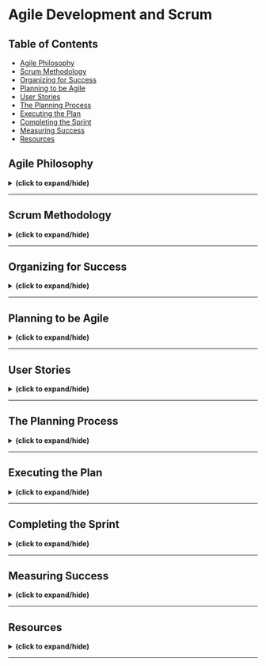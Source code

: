 # Agile Development and Scrum

## Table of Contents
- [Agile Philosophy](#agile_philosophy)
- [Scrum Methodology](#scrum_methodology)
- [Organizing for Success](#organizing_for_success)
- [Planning to be Agile](#planning_to_be_agile)
- [User Stories](#user_stories)
- [The Planning Process](#planning_process)
- [Executing the Plan](#executing_plan)
- [Completing the Sprint](#completing_sprint)
- [Measuring Success](#measuring_success)
- [Resources](#resources)

<a id="agile_philosophy"></a>
## Agile Philosophy
<details close>
<summary><b>(click to expand/hide)</b></summary>
<!-- MarkdownTOC -->

# Agile Overview
<details close>
<summary><b>(click to expand/hide)</b></summary>
<!-- MarkdownTOC -->

## Definition
Agile is an iterative, collaborative approach to project management, particularly prevalent in software development, enabling teams to deliver value to customers quickly and efficiently.

## Key Characteristics
- **Iterative Development:** Small increments of work, allowing for customer feedback.
- **Adaptive Planning:** Planning in short spans to facilitate flexibility.
- **Evolutionary Development:** Gradual progress, building projects in pieces for easy adjustment.
- **Early Delivery:** Quick, consistent delivery of project parts to receive customer feedback.
- **Continuous Improvement:** Regular refining of methods and end-products based on feedback.
- **Responsiveness to Change:** The ability to adapt to project changes swiftly.

## Agile Manifesto
The Agile Manifesto emphasizes:
1. **Individuals and interactions** over processes and tools.
2. **Working software** over comprehensive documentation.
3. **Customer collaboration** over contract negotiation.
4. **Responding to change** over following a plan.

_While there is value in the items on the right, Agile prioritizes the items on the left._

## Agile Software Development
- Adherence to the principles of the Agile Manifesto.
- Emphasizing flexibility, peer interaction, and customer engagement.
- Maintaining high transparency among team members.
- Utilization of small, co-located, cross-functional, self-organizing, self-managing teams.

## Conclusion
- Agile promotes building what is currently needed by the customer, not just what was originally planned.
- The methodology encourages adaptability and customer-centricity in software development.
- It fosters a dynamic environment of continuous improvement and response to change.

<!-- /MarkdownTOC -->
</details>

---

### Methodologies Overview
<details close>
<summary><b>(click to expand/hide)</b></summary>
<!-- MarkdownTOC -->

# Software Development Methodologies

## Traditional Waterfall Development

- **Phased approach:** Requirements, Design, Coding, Integration, Testing, Deployment
- **Issues:**
  - Lack of provision for change
  - Discovery of issues late in the process
  - Information loss between phases
  - High cost of mistakes found later in development
  - Long lead times
  - Siloed teams unaware of their impact on others

## Extreme Programming (XP)

- **Introduced:** 1996 by Kent Beck
- **Nature:** Iterative, foundation for Agile
- **Goal:** Improve software quality, responsiveness to changing customer requirements
- **Core Values:**
  - **Simplicity:** Focus on what is necessary, avoid over-engineering
  - **Communication:** Regular interaction within the team
  - **Feedback:** Essential for continual improvement
  - **Respect:** Equal and valuable contribution from all team members
  - **Courage:** Honest estimations, commitments without padding

## Kanban

- **Origin:** Japanese manufacturing systems
- **Key Principles:**
  - **Visualize the workflow:** Important for understanding and managing work
  - **Limit work in progress (WIP):** Focus on completing current tasks effectively
  - **Manage and enhance flow:** Constantly seek improvement and efficiency
  - **Explicit policies:** Clear understanding of the process and 'Definition of Done'
  - **Continuous improvement:** Constant iterative feedback for process enhancement

## Summary

- The **Waterfall approach** is structured and linear but lacks flexibility, leading to potential issues surfacing late in development, causing costly remedies and delayed deliveries.
- **Extreme Programming (XP)** is an agile methodology introduced to improve software quality and responsiveness, emphasizing customer satisfaction and internal team dynamics. Its values are simplicity, communication, feedback, respect, and courage.
- **Kanban** introduces principles from Japanese manufacturing, focusing on visual task management, limiting WIP, and continuous improvement. It emphasizes efficiency, clarity, and process enhancement.

<!-- /MarkdownTOC -->
</details>

---

### Working Agile
<details close>
<summary><b>(click to expand/hide)</b></summary>
<!-- MarkdownTOC -->

# Agile Development Practices Summary

## Working in Small Batches

- Originates from lean manufacturing principles.
- Helps prevent waste by identifying issues early before they scale.
- Example: Single piece flow in mailing brochures allows immediate quality checks.

## Minimum Viable Product (MVP)

- Not merely phase one of a project.
- The simplest version of a product used to test hypotheses and gather learnings.
- Focuses on continuous improvement through customer feedback.
- Example: Iterative development from a skateboard to a car based on user needs and feedback.

## Behavior Driven Development (BDD)

- Describes the system from the outside in, focusing on user interaction.
- Often applied at integration testing level, testing the system’s overall behavior.
- Uses Gherkin syntax for clear, understandable scenarios by both stakeholders and developers.

## Test Driven Development (TDD)

- A method of testing the system from the inside out.
- Focuses on unit testing and the functionality of individual modules.
- Follows a "Red, Green, Refactor" workflow: write test, write code to pass the test, then improve code.

## Pair Programming

- Involves two programmers working together at one workstation.
- Enhances code quality through real-time review and collaboration.
- Facilitates knowledge sharing and mentorship among team members.
- Leads to early defect discovery and reduced maintenance costs.

## Conclusion

Adopting Agile practices such as working in small batches, developing MVPs, and engaging in BDD, TDD, and pair programming can lead to more efficient production cycles, higher quality products, and more responsive, adaptive development processes.

<!-- /MarkdownTOC -->
</details>

---

<!-- /MarkdownTOC -->
</details>

---

<a id="scrum_methodology"></a>
## Scrum Methodology
<details close>
<summary><b>(click to expand/hide)</b></summary>
<!-- MarkdownTOC -->

### Scrum Overview
<details close>
<summary><b>(click to expand/hide)</b></summary>
<!-- MarkdownTOC -->

# Agile vs. Scrum Summary Notes

## Overview
- **Agile**: A philosophy or mindset focused on iterative development, collaboration, and adaptability.
- **Scrum**: A methodology implementing Agile principles in a prescriptive and structured manner.

## Scrum in Detail

### Characteristics
- Management framework for incremental product development.
- Emphasizes small, cross-functional, self-managing teams.
- Provides structure through roles, rules, and artifacts.
- Iterative approach using fixed-length increments called "sprints."
- Aims for a potentially shippable product increment after each sprint.

### Challenges
- Easy to understand but difficult to master.
- Requires experience, consider hiring a mentor for guidance.

### The Sprint
- One iteration through the design, code, test, deploy cycle.
- Each sprint has a clear goal.
- Typically two weeks long (varies from one to four weeks).
- Must result in a deployable increment to gather customer feedback.

### Steps in the Scrum Process
1. **Product Backlog**: The comprehensive list of project tasks.
2. **Backlog Refinement**: Grooming tasks to ensure they are ready for the next phase.
3. **Sprint Planning**: Creating a sprint backlog from the product backlog tasks.
4. **Daily Scrum/Stand-up**: Daily team update meeting.
    - What was done yesterday?
    - What will be done today?
    - Any blockers?
5. **Sprint Review and Retrospective**: Assessing the completed work and team's process.

### Iterative Development
- Continuous cycle: Design, code, test, deploy.
- Feedback from each sprint informs the next.
- Central to Scrum, ensuring agility and customer focus.

## Conclusion
- Scrum is an Agile framework with a clear, structured methodology.
- It requires commitment and understanding, often necessitating experienced guidance.
- Sprints keep the team focused and aligned with user feedback.
- The process is iterative, adapting to insights gathered throughout the project's progression.

<!-- /MarkdownTOC -->
</details>

---

### The 3 Roles of Scrum
<details close>
<summary><b>(click to expand/hide)</b></summary>
<!-- MarkdownTOC -->

# Scrum Roles Summary

## Overview
Scrum framework involves three pivotal roles:
1. **Product Owner**
2. **Scrum Master**
3. **Scrum Team**

---

## 1. Product Owner
- **Key liaison** between stakeholders and the Scrum team.
- **Articulates product vision**, ensuring the team understands the directions and goals.
- **Decides on requirement priorities**, controls the product backlog, and adjusts expectations.
- **Authority to accept or reject work results** based on whether the increments meet the requirements and vision.

### Responsibilities
- Represents stakeholders' interests and needs.
- Holds the decision power on continuing or adjusting development paths.
- Ensures the product backlog is refined and ready for sprints.

---

## 2. Scrum Master
- **Facilitates and enforces Scrum processes** and ensures the team follows the agreed-upon rules.
- Acts as a **shield** for the team from external distractions and interferences.
- **Resolves impediments** and focuses on creating a productive work environment.
- **Enforces timeboxes** for various Scrum events to keep the team within schedule.
- **No direct management authority** over the team, acting more as a servant leader and coach.

### Responsibilities
- Coaches the team and helps them to uphold Scrum values.
- Collects empirical data for progress tracking and potential forecast adjustments.
- Encourages a self-organizing and autonomous team environment.

---

## 3. Scrum Team
- **Cross-functional** group involving various roles (developers, testers, business analysts, etc.).
- **Self-organizing and self-managing** with members assigning work to themselves.
- Ideally, teams are small (often recommended as seven plus or minus two) and **co-located**.

### Characteristics
- Members work full-time on the team, dedicated to one project at a time.
- The team commits to work incrementally, one sprint at a time.
- High autonomy in deciding how to meet sprint goals.

### Best Practices
- Co-located teams or at least members being in the same geographical/time zone for better collaboration.
- Long-term dedication to projects, without members being shuffled around.

---

## Conclusion
In Scrum, the **Product Owner** is the vision setter, the **Scrum Master** is the facilitator, and the **Scrum Team** is the executor. Each role complements the others, driving collaborative and efficient project progress. The key to success includes clear communication, understanding of roles, and adherence to the Scrum principles and guidelines.

<!-- /MarkdownTOC -->
</details>

---

### Artifacts, Events, and Benefits
<details close>
<summary><b>(click to expand/hide)</b></summary>
<!-- MarkdownTOC -->

# Scrum Overview

## Artifacts of Scrum

1. **Product Backlog**
   - A comprehensive list of user stories and requirements for the product that are yet to be completed.
   - May include various backlogs (icebox, release backlog) generally referred to as the product backlog.

2. **Sprint Backlog**
   - User stories selected for completion in the upcoming sprint (typically two weeks).

3. **Done Increment**
   - The product increment completed at the end of a sprint.

## Scrum Events

1. **Sprint Planning Meeting**
   - Attendance: Product Owner, Scrum Master, and Development Team.
   - Purpose: Plan the work for the upcoming sprint.

2. **Daily Scrum / Stand-up**
   - A daily meeting for status updates and impediment removal.

3. **Sprint**
   - The time-boxed period (usually two weeks) where the team works to complete the selected work.

4. **Sprint Review**
   - A meeting where the team demonstrates the new features to stakeholders.

5. **Sprint Retrospective**
   - The team reflects on the past sprint and plans improvements for the next one.

## Benefits of Using Scrum

- Higher productivity through daily meetings and visibility (via tools like a Kanban board).
- Improved quality via engaged teams and practices like TDD (Test Driven Development).
- Reduced time-to-market due to incremental delivery.
- Increased stakeholder satisfaction through frequent progress visibility.
- Enhanced team dynamics and happiness due to transparency and shared responsibilities.

## Scrum vs. Kanban

- **Cadence**: Scrum has fixed-length sprints, while Kanban is a continuous flow.
- **Release Methodology**: Scrum releases at the end of each sprint, whereas Kanban follows a continuous delivery model.
- **Roles**: Scrum assigns specific roles (Product Owner, Scrum Master, Development Team); Kanban doesn’t prescribe specific roles.
- **Key Metrics**: Scrum measures velocity; Kanban focuses on cycle time.
- **Change Philosophy**: Scrum limits changes during sprints, while Kanban accommodates changes at any time.

## Conclusion

Scrum, with its structured approach and specific roles and rituals, promotes a productive and collaborative environment that enhances product quality, reduces delivery time, and increases stakeholder satisfaction.

<!-- /MarkdownTOC -->
</details>

---

<!-- /MarkdownTOC -->
</details>

---

<a id="organizing_for_success"></a>
## Organizing for Success
<details close>
<summary><b>(click to expand/hide)</b></summary>
<!-- MarkdownTOC -->

### Organizational impact of Agile
<details close>
<summary><b>(click to expand/hide)</b></summary>
<!-- MarkdownTOC -->

# Agile Organization and Alignment with DevOps

## Key Insights from the Video

### Understanding Agile Team Organization

- **Conway's Law**: Organizations are prone to designing systems that mirror their own communication structure.
  - Teams divided by function (UI, application, database) tend to create systems reflecting this segmentation (e.g., three-tier architecture).

- **Optimal Team Structure in Agile**:
  - Teams should be **loosely coupled** to minimize dependencies.
  - Despite low coupling, teams need **tight alignment** on goals, as they contribute to a single product.
  - Each team should have a **specific mission** aligned with business objectives (e.g., separate teams for order handling, accounts, shopping cart, etc., in an e-commerce application).
  - Teams must have **end-to-end responsibility**, encompassing building, running, and debugging their product elements.
  - A **long-term mission** is essential for team stability and ownership.

- **Importance of Autonomy**:
  - Autonomy keeps teams motivated, leading to higher-quality outputs.
  - Decisions made at the team level enhance speed and efficiency.

### The Wall of Confusion in Development vs. Operations

- Traditional conflict exists between Development (seeking change) and Operations (seeking stability), often depicted as the "wall of confusion."
- The disjoint can cause significant delays in production deployment, negating the agility in development processes.

### Need for Agile Across the Organization

- **DevOps as a Solution**:
  - Addresses the divide between Development and Operations.
  - Ensures the entire organization is aligned in agility, preventing bottlenecks.
  - Accelerates time to market by making the operations team as agile as the development team.

- **Alignment of Agile and DevOps**:
  - Both aim for faster delivery, responsiveness to change, higher quality, and increased productivity.
  - Adoption of DevOps complements and enhances the effectiveness of Agile.

### Summary

Organizing teams with autonomy and end-to-end responsibilities leads to more efficient, motivated teams and better products. However, without adopting Agile principles across the entire organization, including operations, companies risk creating bottlenecks that hinder rapid deployment and fast response to change. Integrating DevOps with Agile practices is essential for aligning goals across departments, ultimately leading to quicker time to market and more responsive product development.

<!-- /MarkdownTOC -->
</details>

---

### Mistaking Iterative Development for Agile
<details close>
<summary><b>(click to expand/hide)</b></summary>
<!-- MarkdownTOC -->

# Understanding True Agile Practices

## Common Misconceptions and Pitfalls in "Agile" Adoption

### The Pitfall of "Water-Scrum-Fall"

- **Problematic Approach**:
  - Organizations claim to be Agile but engage in extensive upfront planning (the "fuzzy front end").
  - Development seems iterative, but there's no real agility because they don't seek customer feedback after each iteration.
  - The deployment phase ("the last mile") is slow and cumbersome due to the lack of previous integration efforts.

- **Consequences**:
  - This approach misses the essence of being truly Agile.
  - It lacks responsiveness to change and immediate customer feedback.

### What Agile Is Not

- **Not Just Iterative Development**: 
  - Simply breaking the development process into sprints doesn't constitute Agile.
  - Agile involves constant feedback, adaptability, and a more integrated approach to team roles.

- **Not Just a Group of Developers**: 
  - An Agile team is cross-functional, involving testers, business analysts, operations personnel (in a DevOps context), etc., alongside developers.

- **No Traditional Project Managers**:
  - Agile doesn't accommodate a command-and-control style project manager role.
  - Teams self-manage and distribute tasks internally, promoting autonomy and collective ownership.

### Characteristics of Genuine Agile Practices

- **Responsiveness and Adaptability**: 
  - True agility is being able to pivot quickly based on feedback and changes.
  - The goal is to deliver value frequently and adjust to evolving project insights and market conditions.

- **Integrated Team Dynamics**:
  - Encouraging diverse roles within teams to blur traditional boundaries.
  - Emphasizing collaboration and shared responsibility.

- **Leadership within Agile**:
  - Leadership roles in Agile facilitate, rather than dictate, promoting a conducive environment for the team's self-management.

## Conclusion

Many organizations mistakenly label their processes as "Agile" when they're actually engaging in a hybrid of Waterfall and Scrum without the core principles of Agile. True Agile methodology is not merely about iterative development; it's about a holistic approach that embraces change, values feedback, encourages cross-functionality, and removes hierarchical bottlenecks in project management.

<!-- /MarkdownTOC -->
</details>

---

<!-- /MarkdownTOC -->
</details>

---

<a id="planning_to_be_agile"></a>
## Planning to be Agile
<details close>
<summary><b>(click to expand/hide)</b></summary>
<!-- MarkdownTOC -->

### Destination Unknown
<details close>
<summary><b>(click to expand/hide)</b></summary>
<!-- MarkdownTOC -->

# Navigating the Unknown: Agile Planning

Douglas Adams humorously captured the nature of deadlines with his quote: 
> "I love deadlines. I love the whooshing sound they make as they fly by."

This sentiment underscores a common issue: **missed deadlines**. The question is, why does this keep happening, and how can we navigate these uncertainties better?

## The Challenge of Traditional Planning

- Traditional project management often involves setting a 'stake in the ground' at the very start.
- However, akin to navigating through a constantly moving field of penguins, software development is filled with variables.
- These variables (like ongoing patches and updates) make it challenging to stick to initial plans.

## Agile's Approach: Iterative Planning

- Agile promotes **navigating the unknown** through iterative planning, an approach that aligns with moving through an unpredictable environment.
- Key idea: **Don’t decide everything at the point you know the least.** At a project's start, our knowledge is minimal, making detailed planning impractical and often inaccurate.

### Benefits of Iterative Planning

1. **Adaptability**: Allows for course corrections as more information becomes available.
2. **Improved Estimates**: As teams progress, they can make more accurate estimates for the immediate future, rather than uncertain long-term predictions.

### Practical Application

- Avoid attempting to be omnipotent with project planning.
- Plan based on current knowledge, then adjust as more information is gathered.
- Recognize that estimates for the distant future (e.g., three months away) will be inherently less accurate than those for the immediate future (e.g., two weeks away).

## Summary

In development projects, attempting to plan every detail from the start often leads to the familiar whoosh of missed deadlines. Agile methodologies encourage a more adaptive approach. By embracing iterative planning and understanding that plans are based on what we know now, teams can navigate through their projects more effectively and meet deadlines more consistently.

---

<!-- /MarkdownTOC -->
</details>

---

### Agile Roles and the Need for Training
<details close>
<summary><b>(click to expand/hide)</b></summary>
<!-- MarkdownTOC -->

# Common Pitfalls in Agile Transformation

Organizational challenges often impede true Agile adoption. One significant issue is the reassignment of traditional roles to Agile ones without proper training or understanding of the responsibilities and mindset shifts involved.

## Misalignment of Roles and Responsibilities

Transitioning to Agile involves more than just changing titles; it requires a fundamental shift in roles and responsibilities.

### 1. Product Manager vs. Product Owner

- **Product Manager**: Primarily focused on the business and operational aspects, such as managing budgets.
- **Product Owner**: Acts as a visionary, leading the team through experiments to achieve the sprint goal. This role requires a different skill set centered on product direction rather than budget management.

> Misconception: A Product Manager can seamlessly transition into a Product Owner role without guidance and training on the different focus required.

### 2. Project Manager vs. Scrum Master

- **Project Manager**: Task-oriented, keeping the team aligned with the project plan. They tend to document risks and expect team members to handle impediments themselves.
- **Scrum Master**: Serves as a coach, focusing on keeping the team self-sufficient and helping eliminate impediments directly. They foster a self-managing environment.

> Misconception: A Project Manager can become a Scrum Master without understanding the fundamental shift from task management to team empowerment.

### 3. Development Team vs. Scrum Team

- **Development Team**: Often composed only of software engineers.
- **Scrum Team**: A cross-functional unit that includes various roles necessary for the project, such as testers, security experts, business analysts, and operations staff.

> Misconception: A group of software engineers can operate as a Scrum Team without integrating diverse roles necessary for a holistic approach to product development.

## The Need for a Shift in Leadership Mindset

Bill Cantor emphasized that business leaders must acknowledge the departure from traditional fixed-function project management to successfully adopt Agile.

- Leadership must stop expecting distant future predictions and instead focus on short-term, adaptable planning.
- Questions from management should shift from long-term outcomes to immediate customer value and team objectives.

## Conclusion: Importance of Proper Training in Agile Transition

Adopting Agile is not merely a change in terminology but a fundamental shift in mindset and operations. Proper training for new roles is essential, as is the need for upper management to embrace the Agile approach genuinely. Without these, organizations risk falling into familiar patterns that are counterproductive to Agile methodologies.

**Key Takeaway**: Transitioning to Agile requires thorough training, a shift in focus, and new priorities for everyone involved, from team members to upper management.

<!-- /MarkdownTOC -->
</details>

---

### Kanban and Agile Planning Tools
<details close>
<summary><b>(click to expand/hide)</b></summary>
<!-- MarkdownTOC -->

# Agile Planning with ZenHub

## Introduction
- Agile tools facilitate but don't replace an Agile mindset.
- Importance of understanding project management concepts.
- Preference for simplicity in tracking items (Epics and Stories over tasks and subtasks).

## ZenHub Overview
- ZenHub is a GitHub plugin, adding project management capabilities within GitHub.
- Features a Kanban board customizable to specific project needs.
- Developers stay within GitHub, avoiding fragmentation and outdated statuses.

## Advantages of ZenHub
- Utilizes GitHub issues, keeping everything integrated.
- Real-time status updates within the developers' primary workspace.
- Streamlines communication and status tracking for management.

## Understanding Kanban Boards
- Represents tasks to do, in progress, and completed.
- Visual and intuitive layout for tracking progress.
- Example provided with a real-world physical Kanban board.

## ZenHub Pipelines (Columns)
1. **New Issues**: Acts like an inbox for all new items.
   - Requires regular triage to keep updated.
2. **Icebox**: Long-term storage for issues to address later.
   - Helps in keeping active pipelines decluttered.
3. **Product Backlog**: Comprehensive list of future tasks.
   - Doesn't include current tasks.
   - De-clutters by moving long-term tasks to the Icebox.
4. **Sprint Backlog**: Tasks planned for the upcoming sprint.
   - Main focus area for developers.
5. **In Progress**: Tasks currently being worked on.
   - Visible assignment to developers.
6. **Review/QA**: Pull requests and quality assurance stage.
   - Collaborative reviewing of completed work.
7. **Done**: Completed tasks by developers.
   - Awaits product owner's final review and acceptance.

## Workflow Summary
- Tasks flow from left to right, starting with new issues and concluding with done items.
- Developers maintain focus on the Sprint Backlog and In Progress work.
- Continuous cycle of progress and review.

## Conclusion
- The Kanban board is a dynamic, visual tool in Agile project management.
- ZenHub integrates this functionality within GitHub, simplifying the workflow and increasing productivity.

<!-- /MarkdownTOC -->
</details>

---

<!-- /MarkdownTOC -->
</details>

---

<a id="user_stories"></a>
## User Stories
<details close>
<summary><b>(click to expand/hide)</b></summary>
<!-- MarkdownTOC -->

### Creating Good User Stories
<details close>
<summary><b>(click to expand/hide)</b></summary>
<!-- MarkdownTOC -->

# Summary: Effective User Stories and Use of Epics in Agile

## User Story Fundamentals

- **Definition**: A user story is a small, concise statement representing a requirement described from the user's perspective, focusing on the value or result they seek.
- **Composition**: User stories traditionally follow a simple template:
  - "As a (type of user), I want (an action) so that (benefit/value)."
- **Business Value**: Essential to highlight why the need exists and the benefits that fulfilling it will provide.

### Key Components of a Good User Story

1. **Description of Business Value**: Clarifying the importance and benefits of the user story.
2. **Assumptions & Details**: Providing necessary context or specific conditions that developers need to consider.
3. **Acceptance Criteria/Definition of Done**: Establishing clear, testable conditions that must be met for the user story to be considered complete.

## INVEST(by Bill Wake) Criterion for Robust User Stories

- **Independent**: The story should stand alone and be deliverable without depending on others.
- **Negotiable**: Details can be discussed and redefined by team members and stakeholders.
- **Valuable**: Provides value to the customer or stakeholder.
- **Estimable**: Clear enough for developers to estimate the effort needed.
- **Small**: Concise enough to be achievable within a single sprint.
- **Testable**: Defined so that it's clear when the story is 'done'.

## Acceptance Criteria with Gherkin Syntax

- Utilizes a structured format to specify conditions for passing tests:
  - "Given [context], when [action], then [outcome]."
- Ensures all stakeholders have a clear understanding of expected outcomes.

## Epics in Agile Framework

- **Definition**: Epics are large-scale work items, encompassing various smaller user stories.
- **Usage**: Employed when ideas or tasks are too vast for a single sprint, requiring breakdown into more digestible, executable chunks.
- **Backlog Management**: Epics often start as large, undefined ideas and get broken down into smaller user stories during backlog refinement.

## User Story Template
```markdown
**As a** [role]  
**I need** [function]  
**So that** [benefit]  
      
### Details and Assumptions
    * [document what you know]      

### Acceptance Criteria     
    gherkin 
    Given [some context]
    When [certain action is taken]
    Then [the outcome of action is observed]
```

## Conclusion

- User stories represent actionable, value-driven requirements that are comprehensible by both technical teams and stakeholders.
- They should adhere to the INVEST criteria and have well-defined acceptance criteria.
- Larger initiatives are managed through Epics, which are subsequently decomposed into smaller user stories for execution within sprints.

<!-- /MarkdownTOC -->
</details>

---

### Effectively using Story Points
<details close>
<summary><b>(click to expand/hide)</b></summary>
<!-- MarkdownTOC -->

# Summary of Story Points in Agile

## Definition
- **Story Points**: An abstract metric used to estimate the difficulty of implementing a user story. 

## Key Components of Estimating Story Points
- **Effort**: The amount of work required to complete a user story.
- **Complexity**: The intricacy of the user story.
- **Uncertainty**: The unknown factors that may affect the completion of the user story.

## Estimation Technique
- Story points provide a relative value of the size of a story.
- Commonly use a modified Fibonacci sequence to assign points (e.g., 3 for small, 5 for medium, 8 for large, 13 for extra-large).
- The team must agree on what constitutes each size category (e.g., what a 'medium' story entails).
- The process is akin to comparing buildings' sizes without measuring their exact height.

## Recommendations for User Stories
- Keep stories relatively small, something that can be completed in a few days.
- Larger stories should be broken down into smaller ones for manageability and efficient tracking.

## Anti-Patterns to Avoid
- **Equating Story Points with Wall Clock Time**: Story points are not equivalent to specific hours or days. They are a measure of relative size and complexity.
  - Avoid statements like "a 3-point story is 3 days of work."
  - Humans are inherently bad at estimating exact times due to unforeseen complications or other work aspects.

## Important Takeaways
- Story points are abstract and relative, not concrete measurements.
- They help teams avoid the pitfalls of tying estimations to exact timeframes.
- The focus is on understanding the relative effort, complexity, and uncertainty, not the specific duration.

<!-- /MarkdownTOC -->
</details>

---

### Building the Product Backlog
<details close>
<summary><b>(click to expand/hide)</b></summary>
<!-- MarkdownTOC -->

# Scrum Process: Product Backlog

## Definition
- **Product Backlog**: A ranked list of all the stories that are yet to be implemented.
  - Contains stories not currently in sprints or being worked on.
  - Ranked in order of business importance.
  - Stories at the top have more detail compared to those at the bottom, making them "sprint ready."

## Creating and Managing a Product Backlog

### Example: Building a Hit Counter Service
- **Service Requirements**:
  1. A basic counting service.
  2. Allows multiple counters.
  3. Counters persist across restarts (require database).
  4. Ability to reset counters.

### Story Creation
- Use the story template: `"As a [role], I need [function], so that [benefit]."`
- Stories created from service requirements:
  1. `"As a user, I need a service that has a counter so that I can keep track of how many times something has been done."`
  2. `"As a user, I need to have multiple counters so that I can keep track of several counts at once."`
  3. `"As a service provider, I need a service to persist the last known count so that users don't lose track of their counts after the service is restarted."`
  4. `"As a system administrator, I need the ability to reset the counter so that I can redo counting from the start."`

### Prioritizing the Backlog
- Stories move from "New Issues" (inbox) to either the "Icebox" or "Product Backlog."
- Prioritization example:
  1. **Fundamental service setup**: Top of the product backlog.
  2. **Multiple counters**: Handled later, stored in the icebox for future consideration.
  3. **Persistence after restarts**: High priority, added to the product backlog for early implementation.
  4. **Resetting counters**: Implemented after persistence, as it's useful for management.

## Key Takeaways
- The product backlog is dynamic and detailed, ensuring clarity on what needs to be developed next.
- Stories higher in the backlog contain more detail, are a higher priority, and are more immediate for development.
- Utilizing the story template ensures clarity on the beneficiary of the feature and the business value it provides.

<!-- /MarkdownTOC -->
</details>

---

<!-- /MarkdownTOC -->
</details>

---

<a id="planning_process"></a>
## The Planning Process
<details close>
<summary><b>(click to expand/hide)</b></summary>
<!-- MarkdownTOC -->

### Scrum Process
![scrum process](./images/scrum_process.png)

### Backlog Refinement: Getting Started
<details close>
<summary><b>(click to expand/hide)</b></summary>
<!-- MarkdownTOC -->

# Backlog Refinement Summary

## Overview
This document summarizes the process of backlog refinement in the scrum process, the responsibilities during a backlog refinement meeting, and the approach to triaging new issues on the kanban board.

## Backlog Refinement Process
- **Objective**: Prioritize the backlog and prepare user stories for the upcoming sprint.
- **Steps**:
  1. Rank items in the backlog in order of priority.
  2. Break down larger stories into smaller, manageable ones.
  3. Ensure top stories are detailed enough for developers to work on immediately.

## Backlog Refinement Meeting
- **Attendees**:
  - Product Owner (essential) - provides vision and writes user stories.
  - Scrum Master (essential) - assists the product owner.
  - Development Team members (optional) - technical lead or architect to provide technical insight.

- **Goals**:
  - Achieve a ranked product backlog.
  - Focus on what's most valuable to the business.
  - Prepare detailed user stories for the sprint planning meeting.

## Handling New Issues: Triage
- **Process**:
  1. Start with the 'New Issue' column, aim to empty it by the meeting's end.
  2. Triage new issues:
     - Move immediate priorities to the product backlog.
     - Long-term or lower priority items go into the icebox.
     - Reject items that don’t align with the product direction.

- **Decision Making**: Based on business value, technical dependencies, and current product goals.

## Workflow for Backlog Refinement
- **Story Estimation**: Preliminary story points may be assigned to gauge the size of the backlog.
- **Story Breakdown**: Large or vague items are clarified or divided into smaller stories.
- **Sprint-Ready Stories**: Ensure stories are detailed enough for the sprint, with minimal need for further clarification.

## Story Template Enhancement
- **Template Components**:
  - User Story: 'As a [role], I need [function] so that [business value].'
  - Acceptance Criteria: Defined using Gherkin syntax (Given, When, Then).
  - Definition of Done: Clear, measurable outcomes.
  - Assumptions: Any premises or conditions assumed to be true.

## Responsibilities
- **Product Owner**: Main person responsible for a groomed backlog.
- **Refinement Initiation**: Start by triaging new issues to keep the backlog updated and relevant.

## Summary
- By understanding and applying these principles, the scrum team ensures a well-maintained backlog, efficient sprint planning, and effective handling of new issues, keeping the product development process agile and goal-oriented.


<!-- /MarkdownTOC -->
</details>

---

### Backlog Refinement Finishing Up
<details close>
<summary><b>(click to expand/hide)</b></summary>
<!-- MarkdownTOC -->

# Backlog Refinement and Technical Debt Management

## Key Learning Points

### Backlog Refinement
- **Purpose**: Prepare and prioritize items in the product backlog ahead of sprint planning.
- **Labels Usage**: 
  - Utilize color-coded labels for visual aid and organization.
  - Standard GitHub labels include categories like 'bug', 'enhancement', and 'help wanted'.
  - Custom labels such as 'technical debt' can be added for better tracking.
- **Consistent Refinement**: 
  - Regularly scheduled (e.g., bi-weekly or ahead of each sprint planning).
  - Aim to have at least two sprints’ worth of stories ready to accommodate unexpected changes or progress.

### Understanding Technical Debt
- **Definition**: Tasks essential for the project but don't offer direct, noticeable value to the customer/stakeholder.
- **Examples**:
  - Code refactoring.
  - Setting up and maintaining environments.
  - Updating libraries due to vulnerabilities.
  - Changes in technology (e.g., migrating databases).
- **Management**:
  - Don't avoid or ignore technical debt.
  - Allocate time to address some technical debt in each sprint.
  - Use labels to visually track the amount of technical debt on the board.

### Story Grooming
- **Detailing Stories**: 
  - Enhance stories with necessary details and assumptions (e.g., deployment methods, potential databases to use).
  - Clearly define acceptance criteria.
- **Label Assignment**: Categorize stories (e.g., 'enhancement', 'technical debt') based on their nature and impact.

### Sprint Planning Preparation
- **Efficiency**: The more detailed and prepared the backlog, the less time required for sprint planning.
- **Story Points**: 
  - If possible, assign during backlog refinement to understand the size and complexity of tasks.
  - Helps in sprint capacity planning.

## Summary
Backlog refinement is a critical process in sprint planning, helping teams prioritize tasks, understand technical debt, and ensure a smooth development cycle. It involves detailed story grooming, effective use of labels, and consistent meeting schedules to maintain a healthy, sprint-ready backlog.

<!-- /MarkdownTOC -->
</details>

---

### Sprint Planning
<details close>
<summary><b>(click to expand/hide)</b></summary>
<!-- MarkdownTOC -->

# Sprint Planning Summary

## Overview
- **Sprint Planning**: A core component of the Scrum process where the team determines the work they will complete in the upcoming sprint, transforming selected items from the Product Backlog into the Sprint Backlog.

## Key Roles
- **Attendees**:
  - Product Owner
  - Scrum Master
  - Development Team (software engineers, testers, operations, business analysts, etc.)

## Sprint Goals
- Every sprint should have a **clearly articulated goal**, communicated by the Product Owner.
- Helps the team stay focused and understand the purpose behind each User Story.

## Sprint Planning Meeting
- **Duration**: Typically two weeks (varies depending on the team's preference).
- **Purpose**:
  - Assess and select User Stories for the Sprint Backlog.
  - Assign and agree on story points for each story.
  - Ensure all stories are adequately understood and prepared for development.
- **Velocity**:
  - The number of story points the team can handle in one sprint.
  - Unique to each team and not comparable across different teams.

## Mechanics
- Moving stories from the Product Backlog to the Sprint Backlog.
- Assigning story points (sometimes using planning poker for consensus).
- Ensuring stories are adequately detailed and ready for execution.
- Respecting the team's velocity by not overcommitting.

## Using Tools like ZenHub/GitHub
- Creation of **milestones** (or "sprints" in ZenHub) representing each sprint.
- Milestones include:
  - Title (e.g., "Sprint 1: Deploy to Cloud")
  - Description (reflecting the sprint goal)
  - Duration (start and end dates)
- Assigning stories to the sprint/milestone, estimating story points, and tracking them in the tool.

## Building the Sprint Backlog
- Detailed review of each story in the Product Backlog.
- Team discussion to agree on the size and effort (assigning story points).
- Continuous process until the Sprint Backlog reflects the team's capacity (velocity).

## Key Takeaways
- **Sprint Goal**: Set by the Product Owner, guiding the team's focus.
- **Sprint Plan**: Created by the Development Team, filling the Sprint Backlog based on team's velocity.
- **Velocity**: A measure of the team’s capacity, guiding how many stories are committed to in a sprint.

<!-- /MarkdownTOC -->
</details>

---

<!-- /MarkdownTOC -->
</details>

---

<a id="executing_plan"></a>
## Executing the Plan
<details close>
<summary><b>(click to expand/hide)</b></summary>
<!-- MarkdownTOC -->

### Workflow for Daily Plan Execution
<details close>
<summary><b>(click to expand/hide)</b></summary>
<!-- MarkdownTOC -->

# Scrum Process: Daily Workflow in Sprints

## Overview
This document summarizes the workflow that team members follow during the execution of a sprint in the Scrum process. It emphasizes the importance of focusing on one story at a time and following the prioritization established in the sprint backlog.

## Sprint Execution
- Sprints represent a single iteration through design, coding, testing, and deployment phases, typically lasting two weeks.
- Each sprint has a specific goal guiding the team's efforts.

## Daily Execution Workflow
1. **Selecting a Story**: Team members start by taking the highest priority item from the sprint backlog that matches their skills.
   - Members don't pick favorites; priority dictates the order.
   - They assign the chosen story to themselves, marking it as "In Progress."

2. **Work Visibility**: Using tools like a Kanban board increases transparency about who is working on what.
   - Stories move from 'Sprint Backlog' to 'In Progress' once they're picked up.
   - Team members' avatars indicate their current tasks.

3. **Focus on Single Stories**: Concentrating on one story at a time maximizes efficiency and output.
   - Multitasking across multiple stories is discouraged.
   - The only exception is if a team member is blocked and awaiting unblocking.

4. **Pull Requests**: Upon story completion, members create a pull request, transitioning the story to 'Review/QA.'
   - Tools like ZenHub automate this transition in GitHub.
   - Linking the pull request with the issue drags the task into 'Review/QA.'

5. **Review Process**: Teammates review work in the 'Review/QA' phase.
   - Once the pull request merges, the story moves to 'Done.'

6. **Cycle Continuation**: Post-completion, members return to the sprint backlog to pick the next story and repeat the process.

## Key Takeaways
- Keeping the Kanban board updated ensures clarity on work progress.
- It's crucial to work on the highest priority story one is skilled for.
- Handling more than one story simultaneously can hinder sprint goals achievement.

<!-- /MarkdownTOC -->
</details>

---

### The Daily Stand Up
<details close>
<summary><b>(click to expand/hide)</b></summary>
<!-- MarkdownTOC -->

# Daily Stand-Up Meeting in Scrum

## Overview
This document provides insights into the conduct and structure of daily stand-up meetings in the Scrum process, emphasizing its purpose, time management, and participant roles.

## Purpose of the Daily Stand-Up
- Facilitates team updates on individual work.
- Identifies blockers and seeks resolutions.
- Not a detailed status update meeting but a quick synchronization among team members.

## Conducting the Meeting
- Held **daily** at the **same place and time**.
- Strict **15-minute time-box**.
- Participants **stand** to ensure brevity and focus.
- Often facilitated by the **Scrum Master**.

## Participants
- **Scrum Master**: Essential for facilitating and addressing blockers.
- **Development Team**: All members should be present to report on their tasks.
- **Product Owner**: Optional attendance, with a passive role if present.

## Core Questions
Each team member answers three critical questions:
1. **What did I get done yesterday?**
2. **What am I going to work on today?**
3. **Are there any blockers or impediments in my way?**

## Key Rules
- Focus is on peer-to-peer communication about tasks and blockers, not a session for detailed inquiries or status updates for stakeholders.
- Non-related discussions (tabled topics) are deferred to after the meeting ("parking lot" method).
- Scrum Master's role is pivotal in addressing blockers and keeping the meeting on track.

## Handling Blockers
- Immediate resolution of blockers is a priority for the Scrum Master.
- Developers who are blocked may start working on a new story from the backlog.
- Blockers expected to be resolved shortly (within hours) can be temporarily set aside while working on secondary tasks.

## Tabled Topics
- Discussions not related to the three core questions are set aside for post-meeting.
- Interested members can stay back to discuss, allowing others to proceed with their day.
- Maintains the efficiency and purpose of the stand-up meeting.

## Summary of Learnings
- The daily stand-up is a consistent, time-boxed meeting for work synchronization among team members.
- It centers around brief updates to foster collaboration and problem-solving.
- It is not a status meeting for stakeholders, and non-critical discussions are deferred.
- Effective stand-up meetings contribute to the team's agility and productivity during the sprint.

<!-- /MarkdownTOC -->
</details>

---

<!-- /MarkdownTOC -->
</details>

---

<a id="completing_sprint"></a>
## Completing the Sprint
<details close>
<summary><b>(click to expand/hide)</b></summary>
<!-- MarkdownTOC -->

### Using Burndown Charts
<details close>
<summary><b>(click to expand/hide)</b></summary>
<!-- MarkdownTOC -->

# Understanding Burndown Charts

## Definition of Burndown Chart
- A **burndown chart** is a visual tool used to track the number of **story points completed** versus the number remaining over time during a sprint.

## Key Characteristics of Burndown Charts
- Reflects the team's progress toward their sprint goal.
- Can be applied to various milestones (e.g., demos, conferences) beyond just sprints.
- Particularly useful in agile project management contexts like Scrum.

## Reading a Burndown Chart
- The **vertical axis** represents the total number of story points the team committed to for the sprint.
- The **horizontal axis** denotes the number of days in the sprint.
- Vertical bars might be used to indicate weekends or non-working days.
- The chart displays an **optimal path** for story point completion, providing a benchmark for actual progress.
- The **actual work done** is represented by a line (e.g., a blue line), with each dot on the line signifying a completed story.

## Interpreting Progress and Performance
- A downward trend indicates the "burning down" of story points as tasks are completed.
- Deviation from the optimal path signals potential issues or changes in the team’s velocity.
- A sudden dip or rise in the burndown line can denote significant events or turning points within the sprint.

## Practical Use and Benefits
- **Quick and easy** to read, even for individuals without deep project management experience.
- Provides **real-time insights** into whether the team is on track to meet the sprint goals.
- Fosters a sense of accountability and motivation among development teams.
- Not exclusively for management; crucial for the **development team’s self-assessment**.

## Example Scenario from Video
- The chart showed a sprint starting on a Wednesday, with weekends indicated.
- Mid-sprint, the chart depicted a higher than expected number of stories closed, prompting the team to rally and push more towards the end, eventually meeting the sprint goal.

## Summary of Learnings
- Burndown charts are a versatile tool in the Scrum framework, helping teams visualize progress and assess the likelihood of achieving sprint goals.
- They serve as an early warning system, allowing teams to adjust strategies if they deviate significantly from the sprint plan.
- While simple, these charts are powerful in promoting transparency, adaptability, and team cohesion.

<!-- /MarkdownTOC -->
</details>

---

### The Sprint Review
<details close>
<summary><b>(click to expand/hide)</b></summary>
<!-- MarkdownTOC -->

# Sprint Review Essentials

## What is a Sprint Review?
- A **Sprint Review** is held at the end of the Sprint to showcase the work completed.
- It involves a live demonstration of new features or products developed during the Sprint.
- The main aim is to receive feedback and determine whether the work meets the acceptance criteria.

## Participants in a Sprint Review
- **Product Owner**: Confirms if the deliverables meet the desired criteria.
- **Scrum Master**: Facilitates the meeting.
- **Development Team**: Presents the work they've accomplished.
- **Stakeholders/Clients**: Provide feedback that could influence future developments.
- Essentially, anyone invested in the project can attend.

## Conducting a Sprint Review
1. **Demonstration**: The team presents what they have developed.
2. **Feedback Collection**: Stakeholders give feedback, and discussions about the product ensue.
3. **Backlog Adjustment**: Feedback may result in new stories or adjustments to the product backlog.
4. **Story Acceptance**: Accepted stories are moved from 'Done' to 'Closed', confirming their completion.

## Dealing with Rejected Stories
- Stories not meeting the acceptance criteria are labelled (e.g., 'unfinished' or 'inaccurate') and closed to avoid affecting the team’s velocity.
- A new story is created with more accurate criteria for the upcoming Sprint.
- This approach ensures the team's velocity reflects the actual work done, even if the output wasn't as expected.

## Iterative Development and Feedback
- Sprint Reviews exemplify iterative development, allowing for adjustments based on stakeholder feedback.
- This process can lead to innovations and improvements that wouldn't emerge in a traditional Waterfall model.
- Rejected work still accounts for effort and time; hence, closing these stories and writing new ones prevent velocity distortion.

## Summary of Learnings
- A Sprint Review is a collaborative effort involving demonstrations, feedback, and direct stakeholder engagement.
- This meeting allows for course corrections and enhancements, driving continuous improvement in the development process.
- Proper handling of rejected stories ensures accurate velocity tracking and reflects the team's true progress.

<!-- /MarkdownTOC -->
</details>

---

### The Sprint Retrospective
<details close>
<summary><b>(click to expand/hide)</b></summary>
<!-- MarkdownTOC -->

# Sprint Retrospective Overview

## Definition of Sprint Retrospective
- The **Sprint Retrospective** is a meeting held at the end of a Sprint cycle to reflect on the process, outcomes, and team dynamics throughout the sprint.
- Its primary purpose is to identify what went well, what didn't, and what can be improved in future Sprints.

## Key Objectives
- Encourage a transparent, comfortable environment for the team to speak freely.
- Assess the overall health of the development process and team dynamics.
- Continuously improve by learning from successes and failures.

## Participants
- **Scrum Master**: Facilitates the meeting, ensures a safe, collaborative environment, and collects feedback for future improvement.
- **Development Team**: Active participants providing insights and reflections.
- **Product Owner**: Typically not invited to ensure candid feedback, unless the team is comfortable and can speak freely in their presence.

## The Three Reflection Questions
1. **What did we do well?**
   - Identify successes and positive strategies to continue in future Sprints.

2. **What did not go well?**
   - Discuss challenges, setbacks, or ineffective practices that should be discontinued.

3. **What should we do differently?**
   - Pinpoint areas of change and introduce new strategies for improvement.

## Conducting a Sprint Retrospective
- Encourage open dialogue among the development team members, allowing them to voice concerns or areas for improvement without fear of judgment.
- Document the discussed points, focusing on actionable strategies.
- The Scrum Master should ensure that changes are indeed implemented following the team's feedback, avoiding a scenario where the meeting is perceived as unproductive or ignored.

## Outcome
- The retrospective should lead to actionable changes that aim to improve team dynamics, efficiency, and overall Sprint outcomes.
- The Scrum Master must follow up on these changes, ensuring they are implemented in subsequent Sprints.
- The ultimate goal is continuous improvement, fostering a more effective, agile, and cohesive team environment.

## Summary of Learnings
- A Sprint Retrospective is an essential element of the Agile process, allowing for critical reflection and iterative improvement in team processes and morale.
- It emphasizes psychological safety, ensuring team members can express themselves honestly, leading to genuine improvements and sustained team health.

<!-- /MarkdownTOC -->
</details>

---

<!-- /MarkdownTOC -->
</details>

---

<a id="measuring_success"></a>
## Measuring Success
<details close>
<summary><b>(click to expand/hide)</b></summary>
<!-- MarkdownTOC -->

### Using Measurements Effectively
<details close>
<summary><b>(click to expand/hide)</b></summary>
<!-- MarkdownTOC -->

# Understanding Actionable Metrics in Team Performance

## Introduction
- Metrics are crucial for improvement as they provide tangible ways to track performance and progress.
- High performing teams rely on metrics to guide their improvements and ensure their efforts align with desired outcomes.

## Vanity Metrics vs. Actionable Metrics
- **Vanity Metrics:** These are figures that may seem impressive on the surface but don't influence informed decision-making or actions (e.g., the number of website hits).
  - Example: "We got 10,000 hits on our website!" (without understanding the behavior or value of those visits).
- **Actionable Metrics:** These are measurements that provide clear insights into performance and how it can be adjusted to meet established goals.
  - They are derived from specific contexts and can guide actionable strategies.

## Characteristics of High-Performing Teams
- They measure their performance based on reliable metrics.
- Teams react and adapt based on these measurements to steer progress in the right direction.
- The use of baselines and goals is prevalent, providing a measure against set objectives.

## Implementing Actionable Metrics
- Conduct A/B split-testing to understand customer preferences and behaviors.
- Determine a baseline, set improvement goals, and then measure progress against these goals.
- Recognize that achieving these goals is a gradual process, often spanning across multiple sprints.

## Top Four Actionable Metrics
1. **Mean Lead Time:** The duration from conceptualizing an idea to delivering it to the customer.
2. **Release Frequency:** The regularity with which your team can push new releases.
3. **Change Failure Rate:** The measurement of changes that fail, helping teams to gauge the quality and reliability of their releases.
4. **Mean Time to Recovery:** How quickly a team can recover from a failure in the system, replacing the older "mean time to failure" metric.

## Example Metrics for Improvement
- Reducing time-to-market for new features.
- Increasing overall product availability.
- Decreasing deployment time for new releases.
- Boosting the percentage of defects identified during testing (pre-production).
- Providing quicker, comprehensive feedback loops from users to the team.

## Conclusion
- Metrics serve as a powerful tool for continuous improvement within teams.
- It's imperative to choose metrics that offer actionable insights.
- Teams should establish a baseline before pursuing change, allowing for an accurate measurement of improvement.
- The four key actionable metrics can significantly enhance a team's performance and responsiveness.

<!-- /MarkdownTOC -->
</details>

---

### Getting Ready for the Next Sprint
<details close>
<summary><b>(click to expand/hide)</b></summary>
<!-- MarkdownTOC -->

# End of Sprint Activities Summary

## Closing Out the Sprint
- Move all items from the **Done** column to **Closed**.
- Close the current milestone to reflect in the velocity charts.
- Create a new sprint milestone (can be done in the next sprint planning meeting).

## Handling Unfinished Work
### Untouched Stories
- Move untouched stories (those that haven’t been worked on) to the top of the product backlog, not necessarily into the next sprint.
- Unassign them from the current sprint milestone.

### Unfinished Stories
- Don’t directly move unfinished stories to the next sprint as it affects the velocity.
- Adjust the story size to reflect the work done and credit the team accordingly.
- Write a new story for the remaining work with the appropriate story points.
- Label the original story as unfinished or similar for clarity.

## Preparing for the Next Sprint
- Ensure all stories from the current sprint are closed.
- Reassign unfinished stories by creating new ones, adjusted for the remaining work.
- Close the sprint milestone and remove any stories still assigned to it.
- Consider creating the new sprint milestone immediately or during the next planning meeting.

## Key Takeaways
- Give developers credit for the work they've done, even if the story is unfinished.
- Split unfinished stories into new stories for completion in the next sprint to maintain accurate velocity.
- Close each sprint milestone upon completion and create a new one for the upcoming sprint.

<!-- /MarkdownTOC -->
</details>

---

### Agile Anti-Patterns and Health Check
<details close>
<summary><b>(click to expand/hide)</b></summary>
<!-- MarkdownTOC -->

# Summary: Scrum Best Practices and Anti-Patterns

## Key Takeaways
After watching this video, you'll be able to:
- Identify common anti-patterns in scrum teams.
- Understand the checklist for a healthy scrum team.

## Agile Anti-Patterns

1. **No Real Product Owner**: The absence of a dedicated visionary leads to a lack of direction and focus.
2. **Multiple Product Owners**: Causes confusion and conflicting directions.
3. **Oversized Teams**: Teams larger than 10 people hinder communication and collaboration.
4. **Teams Not Dedicated**: Team members working on multiple projects lead to distractions and reduced productivity.
5. **Geographically Dispersed Teams**: Teams spread across time zones face collaboration challenges.
6. **Siloed Teams**: Cross-functional collaboration is crucial; dependencies between teams reduce efficiency.
7. **Teams Not Self-Managing**: Teams should pull stories from the backlog themselves, emphasizing autonomy.

## Scrum Health Check

- **Accountability**: Everyone understands their roles and feels ownership of their work.
- **Small Sprints**: Preferably 1-2 weeks to ensure agility and rapid feedback.
- **Ordered Product Backlog**: Clear, prioritized, and detailed enough for team members to pick up.
- **Sprint Backlog Existence**: Visual representation of remaining work.
- **Sprint Planning and Forecasting**: Organized around a clear goal with an established backlog.
- **Daily Scrum Results in Replanning**: Flexibility to adjust the plan based on daily progress.
- **Deliverable Results at Sprint's End**: Functional increment ready for review, ensuring tangible progress.
- **Active Stakeholder Feedback**: Regular input to inform product adjustments.
- **Updated Product Backlog Post-Review**: New stories or changes in plan are updated in the backlog.
- **Alignment on Work-In-Progress**: Everyone is on the same page for the upcoming sprint.
- **Retrospective for Continuous Improvement**: Honest reflection on what's working and what's not.

## Conclusion

Avoiding scrum anti-patterns and adhering to the health check guidelines ensures a more productive and focused team, leading to successful sprint deliveries.

<!-- /MarkdownTOC -->
</details>

---

<!-- /MarkdownTOC -->
</details>

---


<a id="resources"></a>
## Resources
<details close>
<summary><b>(click to expand/hide)</b></summary>
<!-- MarkdownTOC -->

- []()

<!-- /MarkdownTOC -->
</details>

---
